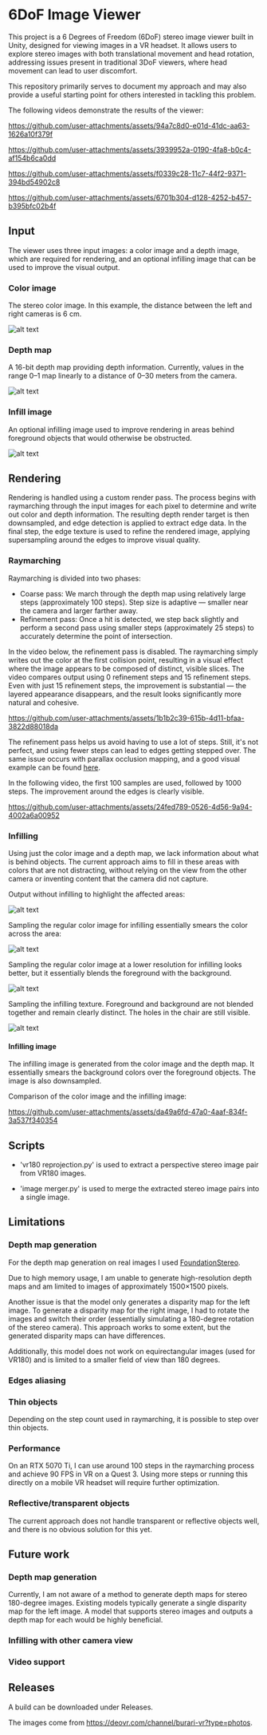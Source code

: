# 6DoF Image Viewer

This project is a 6 Degrees of Freedom (6DoF) stereo image viewer built in Unity, designed for viewing images in a VR headset. It allows users to explore stereo images with both translational movement and head rotation, addressing issues present in traditional 3DoF viewers, where head movement can lead to user discomfort.

This repository primarily serves to document my approach and may also provide a useful starting point for others interested in tackling this problem.

The following videos demonstrate the results of the viewer:

https://github.com/user-attachments/assets/94a7c8d0-e01d-41dc-aa63-1626a10f379f

https://github.com/user-attachments/assets/3939952a-0190-4fa8-b0c4-af154b6ca0dd

https://github.com/user-attachments/assets/f0339c28-11c7-44f2-9371-394bd54902c8

https://github.com/user-attachments/assets/6701b304-d128-4252-b457-b395bfc02b4f

## Input
The viewer uses three input images: a color image and a depth image, which are required for rendering, and an optional infilling image that can be used to improve the visual output.

### Color image
The stereo color image. In this example, the distance between the left and right cameras is 6 cm.

![alt text](Resources/color.png "color image")


### Depth map
A 16-bit depth map providing depth information. Currently, values in the range 0–1 map linearly to a distance of 0–30 meters from the camera.

![alt text](Resources/depth.png "depth map")

### Infill image
An optional infilling image used to improve rendering in areas behind foreground objects that would otherwise be obstructed.

![alt text](Resources/infill.png "depth map")


## Rendering
Rendering is handled using a custom render pass. The process begins with raymarching through the input images for each pixel to determine and write out color and depth information. The resulting depth render target is then downsampled, and edge detection is applied to extract edge data. In the final step, the edge texture is used to refine the rendered image, applying supersampling around the edges to improve visual quality.

### Raymarching
Raymarching is divided into two phases:

- Coarse pass: We march through the depth map using relatively large steps (approximately 100 steps). Step size is adaptive — smaller near the camera and larger farther away.
- Refinement pass: Once a hit is detected, we step back slightly and perform a second pass using smaller steps (approximately 25 steps) to accurately determine the point of intersection.

In the video below, the refinement pass is disabled. The raymarching simply writes out the color at the first collision point, resulting in a visual effect where the image appears to be composed of distinct, visible slices. The video compares output using 0 refinement steps and 15 refinement steps. Even with just 15 refinement steps, the improvement is substantial — the layered appearance disappears, and the result looks significantly more natural and cohesive.

https://github.com/user-attachments/assets/1b1b2c39-615b-4d11-bfaa-3822d88018da

The refinement pass helps us avoid having to use a lot of steps. Still, it's not perfect, and using fewer steps can lead to edges getting stepped over. The same issue occurs with parallax occlusion mapping, and a good visual example can be found [here](https://shaderbits.com/blog/curved-surface-parallax-occlusion-mapping).

In the following video, the first 100 samples are used, followed by 1000 steps. The improvement around the edges is clearly visible.

https://github.com/user-attachments/assets/24fed789-0526-4d56-9a94-4002a6a00952

### Infilling
Using just the color image and a depth map, we lack information about what is behind objects. The current approach aims to fill in these areas with colors that are not distracting, without relying on the view from the other camera or inventing content that the camera did not capture.

Output without infilling to highlight the affected areas:

![alt text](Resources/infill%200.png "infill 0")

Sampling the regular color image for infilling essentially smears the color across the area:

![alt text](Resources/infill%201.png "infill 1")

Sampling the regular color image at a lower resolution for infilling looks better, but it essentially blends the foreground with the background.

![alt text](Resources/infill%202.png "infill 2")

Sampling the infilling texture. Foreground and background are not blended together and remain clearly distinct. The holes in the chair are still visible.

![alt text](Resources/infill%203.png "infill 3")

#### Infilling image

The infilling image is generated from the color image and the depth map. It essentially smears the background colors over the foreground objects. The image is also downsampled.

Comparison of the color image and the infilling image:

https://github.com/user-attachments/assets/da49a6fd-47a0-4aaf-834f-3a537f340354

## Scripts
- 'vr180 reprojection.py' is used to extract a perspective stereo image pair from VR180 images.

- 'image merger.py' is used to merge the extracted stereo image pairs into a single image.

## Limitations
### Depth map generation
For the depth map generation on real images I used [FoundationStereo](https://github.com/NVlabs/FoundationStereo).

Due to high memory usage, I am unable to generate high-resolution depth maps and am limited to images of approximately 1500×1500 pixels.

Another issue is that the model only generates a disparity map for the left image. To generate a disparity map for the right image, I had to rotate the images and switch their order (essentially simulating a 180-degree rotation of the stereo camera). This approach works to some extent, but the generated disparity maps can have differences.

Additionally, this model does not work on equirectangular images (used for VR180) and is limited to a smaller field of view than 180 degrees.

### Edges aliasing
### Thin objects

Depending on the step count used in raymarching, it is possible to step over thin objects.

### Performance

On an RTX 5070 Ti, I can use around 100 steps in the raymarching process and achieve 90 FPS in VR on a Quest 3. Using more steps or running this directly on a mobile VR headset will require further optimization.

### Reflective/transparent objects

The current approach does not handle transparent or reflective objects well, and there is no obvious solution for this yet.

## Future work
### Depth map generation
Currently, I am not aware of a method to generate depth maps for stereo 180-degree images. Existing models typically generate a single disparity map for the left image. A model that supports stereo images and outputs a depth map for each would be highly beneficial.

### Infilling with other camera view

### Video support

## Releases

A build can be downloaded under Releases.

The images come from https://deovr.com/channel/burari-vr?type=photos.

